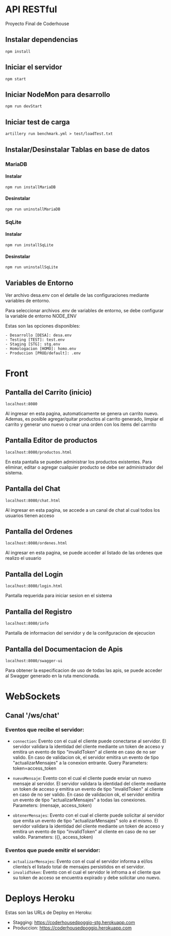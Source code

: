 # API RESTful

Proyecto Final de Coderhouse

## Instalar dependencias

    npm install

## Iniciar el servidor

    npm start

## Iniciar NodeMon para desarrollo

    npm run devStart

## Iniciar test de carga

    artillery run benchmark.yml > test/loadTest.txt

## Instalar/Desinstalar Tablas en base de datos

### MariaDB

#### Instalar
    npm run installMariaDB

#### Desinstalar
    npm run uninstallMariaDB

### SqLite

#### Instalar
    npm run installSqLite

#### Desinstalar
    npm run uninstallSqLite

## Variables de Entorno

Ver archivo desa.env con el detalle de las configuraciones mediante variables de entorno.

Para seleccionar archivos .env de variables de entorno, se debe configurar la variable de entorno NODE_ENV

Estas son las opciones disponibles:

    - Desarrollo [DESA]: desa.env
    - Testing [TEST]: test.env
    - Staging [STG]: stg.env
    - Homologacion [HOMO]: homo.env
    - Produccion [PROD/default]: .env
    
# Front

## Pantalla del Carrito (inicio)

`localhost:8080`

Al ingresar en esta pagina, automaticamente se genera un carrito nuevo. Ademas, es posible agregar/quitar productos al carrito generado, limpiar el carrito y generar uno nuevo o crear una orden con los items del carrrito

## Pantalla Editor de productos

`localhost:8080/productos.html`

En esta pantalla se pueden administrar los productos existentes. Para eliminar, editar o agregar cualquier producto se debe ser administrador del sistema.

## Pantalla del Chat

`localhost:8080/chat.html`

Al ingresar en esta pagina, se accede a un canal de chat al cual todos los usuarios tienen acceso

## Pantalla del Ordenes

`localhost:8080/ordenes.html`

Al ingresar en esta pagina, se puede acceder al listado de las ordenes que realizo el usuario

## Pantalla del Login

`localhost:8080/login.html`

Pantalla requerida para iniciar sesion en el sistema

## Pantalla del Registro

`localhost:8080/info`

Pantalla de informacion del servidor y de la conifguracion de ejecucion

## Pantalla del Documentacion de Apis

`localhost:8080/swagger-ui`

Para obtener la especificacion de uso de todas las apis, se puede acceder al Swagger generado en la ruta mencionada.

# WebSockets

## Canal '/ws/chat'

### Eventos que recibe el servidor:

- `connection`: Evento con el cual el cliente puede conectarse al servidor. El servidor validara la identidad del cliente mediante un token de acceso y emitira un evento de tipo "invalidToken" al cliente en caso de no ser valido. En caso de validacion ok, el servidor emitira un evento de tipo "actualizarMensajes" a la conexion entrante.
    Query Parameters: token=access_token

- `nuevoMensaje`: Evento con el cual el cliente puede enviar un nuevo mensaje al servidor. El servidor validara la identidad del cliente mediante un token de acceso y emitira un evento de tipo "invalidToken" al cliente en caso de no ser valido. En caso de validacion ok, el servidor emitira un evento de tipo "actualizarMensajes" a todas las conexiones.
    Parameters: (mensaje, access_token)

- `obtenerMensajes`: Evento con el cual el cliente puede solicitar al servidor que emita un evento de tipo "actualizarMensajes" solo a el mismo. El servidor validara la identidad del cliente mediante un token de acceso y emitira un evento de tipo "invalidToken" al cliente en caso de no ser valido.
    Parameters: ({}, access_token)

### Eventos que puede emitir el servidor:

- `actualizarMensajes`: Evento con el cual el servidor informa a el/los cliente/s el listado total de mensajes persistidos en el servidor.
- `invalidToken`: Evento con el cual el servidor le infroma a el cliente que su token de acceso se encuentra expirado y debe solicitar uno nuevo.


# Deploys Heroku

Estas son las URLs de Deploy en Heroku:

- Stagging: https://coderhousedpoggio-stg.herokuapp.com
- Produccion: https://coderhousedpoggio.herokuapp.com